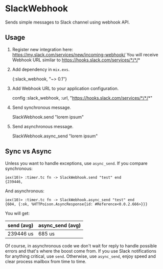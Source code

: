 SlackWebhook
============

Sends simple messages to Slack channel using webhook API.

## Usage

1. Register new integration here: https://my.slack.com/services/new/incoming-webhook/
   You will receive Webhook URL similar to https://hooks.slack.com/services/*/*/*

2. Add dependency in `mix.exs`.

    {:slack_webhook, "~> 0.1"}

3. Add Webhook URL to your application configuration.

    config :slack_webhook, :url, "https://hooks.slack.com/services/*/*/*"

4. Send synchronous message.

    SlackWebhook.send "lorem ipsum"

5. Send asynchronous message.

    SlackWebhook.async_send "lorem ipsum"

## Sync vs Async

Unless you want to handle exceptions, use `async_send`. 
If you compare synchronous:

    iex(10)> :timer.tc fn -> SlackWebhook.send "test" end
    {239446,

And asynchronous:

    iex(10)> :timer.tc fn -> SlackWebhook.async_send "test" end
    {604, {:ok, %HTTPoison.AsyncResponse{id: #Reference<0.0.2.666>}}}

You will get: 

send (avg)| async_send (avg)
----------|-----------------
239446 us | 685 us

Of course, in asynchronous code we don't wait for reply to handle possible errors and that's where the boost come from.
If you use Slack notifications for anything critical, use `send`.
Otherwise, use `async_send`, enjoy speed and clear process mailbox from time to time.


